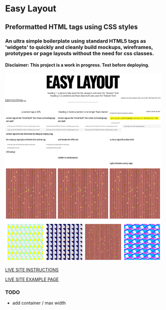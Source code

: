 # Easy Layout

## Preformatted HTML tags using CSS styles

### An ultra simple boilerplate using standard HTML5 tags as 'widgets' to quickly and cleanly build mockups, wireframes, prototypes or page layouts without the need for css classes.

#### Disclaimer: This project is a work in progress. Test before deploying.

![preview](preview.png)

[LIVE SITE INSTRUCTIONS]()

[LIVE SITE EXAMPLE PAGE]()


### TODO
  - add container / max width

